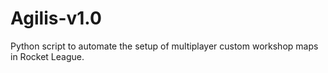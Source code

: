 # Agilis-v1.0
Python script to automate the setup of multiplayer custom workshop maps in Rocket League.
